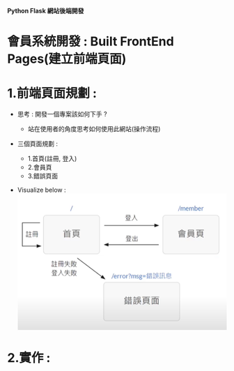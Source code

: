 #### Python Flask 網站後端開發 
# 會員系統開發 : Built FrontEnd Pages(建立前端頁面)

# 1.前端頁面規劃 :  
+ 思考 : 開發一個專案該如何下手 ? 
    + 站在使用者的角度思考如何使用此網站(操作流程)
+ 三個頁面規劃 :
    + 1.首頁(註冊, 登入)
    + 2.會員頁
    + 3.錯誤頁面
 
 + Visualize below : <br>
 ![image](../data/img/MemberSystem.PNG)

# 2.實作 : 